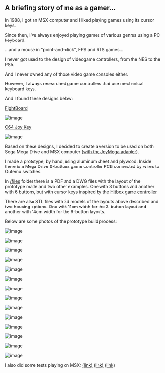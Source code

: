 ## A briefing story of me as a gamer...

In 1988, I got an MSX computer and I liked playing games using its cursor keys.

Since then, I've always enjoyed playing games of various genres using a PC keyboard. 

...and a mouse in "point-and-click", FPS and RTS games...

I never got used to the design of videogame controllers, from the NES to the PS5.

And I never owned any of those video game consoles either. 

However, I always researched game controllers that use mechanical keyboard keys.

And I found these designs below:

[FightBoard](https://thnikk.moe/)

![image](files/fightboard.png)

[C64 Joy Key](https://github.com/tebl/C64-JoyKEY)

![image](files/c64joykey.png)

Based on these designs, I decided to create a version to be used on both Sega Mega Drive and MSX computer ([with the JoyMega adapter](https://frs.badcoffee.info/hardware/joymega-en.html)).

I made a prototype, by hand, using aluminum sheet and plywood.
Inside there is a Mega Drive 6-buttons game controller PCB connected by wires to Outemu switches.

In [/files](https://github.com/afbento/mec_kbd_game_controller/tree/main/files) folder there is a PDF and a DWG files with the layout of the prototype made and two other examples. 
One with 3 buttons and another with 6 buttons, but with cursor keys inspired by the [Hitbox game controller](https://www.hitboxarcade.com/)

There are also STL files with 3d models of the layouts above described and two housing options. One with 11cm width for the 3-button layout and another with 14cm width for the 6-button layouts.

Below are some photos of the prototype build process:

![image](photos/photo1.jpg)

![image](photos/photo2.jpg)

![image](photos/photo3.jpg)

![image](photos/photo4.jpg)

![image](photos/photo5.jpg)

![image](photos/photo6.jpg)

![image](photos/photo7.jpg)

![image](photos/photo8.jpg)

![image](photos/photo9.jpg)

![image](photos/photo10.jpg)

![image](photos/photo11.jpg)

![image](photos/photo12.jpg)

![image](photos/photo13.jpg)

![image](photos/photo14.jpg)

I also did some tests playing on MSX: 
[(link)](https://www.youtube.com/shorts/_sk8wwjUQyE)
[(link)](https://www.youtube.com/shorts/MAijYQ0Ai3I)
[(link)](https://www.youtube.com/shorts/h--YPag6jBE)





